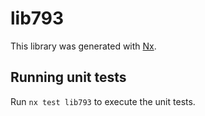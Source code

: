 # lib793

This library was generated with [Nx](https://nx.dev).

## Running unit tests

Run `nx test lib793` to execute the unit tests.

